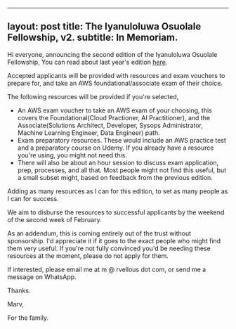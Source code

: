 
---
layout: post
title: The Iyanuloluwa Osuolale Fellowship, v2.
subtitle: In Memoriam.
---

Hi everyone, 
announcing the second edition of the Iyanuloluwa Osuolale Fellowship, 
You can read about last year's edition [here](https://mahveotm.github.io/2024-01-14-in-rememberance/). 

Accepted applicants will be provided with resources and exam vouchers to prepare for, and take an AWS foundational/associate exam of their choice. 

The following resources will be provided if you're selected, 
 - An AWS exam voucher to take an AWS exam of your choosing, this covers the Foundational(Cloud Practioner, AI Practitioner), and the Associate(Solutions Architect, Developer, Sysops Administrator, Machine Learning Engineer, Data Engineer) path. 
 - Exam preparatory resources. These would include an AWS practice test and a preparatory course on Udemy. If you already have a resource you're using, you might not need this. 
 - There will also be about an hour session to discuss exam application, prep, processes, and all that. Most people might not find this useful, but a small subset might, based on feedback from the previous edition. 

 Adding as many resources as I can for this edition, to set as many people as I can for success. 

We aim to disburse the resources to successful applicants by the weekend of the second week of February.

 As an addendum, this is coming entirely out of the trust without sponsorship. I'd appreciate it if it goes to the exact people who might find them very useful. If you're not fully convinced you'd be needing these resources at the moment, please do not apply for them. 

If interested, please email me at m @ rvellous dot com, or send me a message on WhatsApp. 

Thanks. 

Marv, 

For the family. 